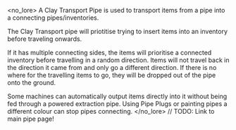 <no_lore>
A Clay Transport Pipe is used to transport items from a pipe into a connecting pipes/inventories.

The Clay Transport pipe will priotitise trying to insert items into an inventory before traveling onwards.

If it has multiple connecting sides, the items will prioritise a connected inventory before travelling in a random direction.
Items will not travel back in the direction it came from and only go a different direction.
If there is no where for the travelling items to go, they will be dropped out of the pipe onto the ground.

Some machines can automatically output items directly into it without being fed through a powered extraction pipe.
Using Pipe Plugs or painting pipes a different colour can stop pipes connecting.
</no_lore>
// TODO: Link to main pipe page!

